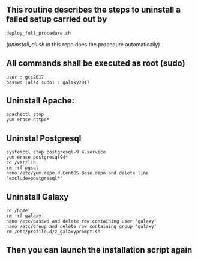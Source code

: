 
## This routine describes the steps to uninstall a failed setup carried out by 

    deploy_full_procedure.sh

(_uninstall_all.sh_ in this repo does the procedure automatically)

## All commands shall be executed as root (sudo)

    user : gcc2017
    passwd (also sudo) : galaxy2017

## Uninstall Apache: 

    apachectl stop
    yum erase httpd*

## Uninstal Postgresql 

    systemctl stop postgresql-9.4.service
    yum erase postgresql94*
    cd /var/lib
    rm -rf pgsql
    nano /etc/yum.repo.d.CentOS-Base.repo and delete line "exclude=postgresql*"

## Uninstall Galaxy

    cd /home
    rm -rf galaxy
    nano /etc/passwd and delete row containing user 'galaxy'
    nano /etc/group and delete row containing group 'galaxy'
    rm /etc/profile.d/z_galaxyprompt.sh

## Then you can launch the installation script again
